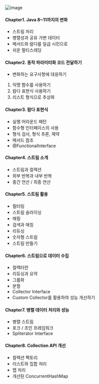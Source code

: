 ![image](https://user-images.githubusercontent.com/24665763/229155341-9e2e2bc4-f8d7-4635-a40f-a7a27d4d5868.png)

#### Chapter1. Java 8~11까지의 변화
- 스트림 처리
- 병렬성과 공유 가변 데이터
- 메서드와 람다를 일급 시민으로
- 쉬운 멀티스레딩

#### Chapter2. 동작 파라미터화 코드 전달하기
- 변화하는 요구사항에 대응하기
1. 익명 함수를 사용하기
2. 람다 표현식 사용하기
3. 리스트 형식으로 추상화

#### Chapter3. 람다 표현식
- 실행 어라운드 패턴
- 함수형 인터페이스의 사용
- 형식 검사, 형식 추론, 제약
- 메서드 참조
- @FunctionalInterface

#### Chapter4. 스트림 소개
- 스트림과 컬렉션
- 외부 반복과 내부 반복
- 중간 연산 / 최종 연산

#### Chapter5. 스트림 활용
- 필터링
- 스트림 슬라이싱
- 매핑
- 검색과 매칭
- 리듀싱
- 숫자형 스트림
- 스트림 만들기

#### Chapter6. 스트림으로 데이터 수집
- 컬렉터란
- 리듀싱과 요약
- 그룹화
- 분할
- Collector Interface
- Custom Collector를 활용하여 성능 개선하기

#### Chapter7. 병렬 데이터 처리와 성능
- 병렬 스트림
- 포크 / 조인 프레임워크
- Spliterator Interface

#### Chapter8. Collection API 개선
- 컬렉션 팩토리
- 리스트와 집합 처리
- 맵 처리
- 개선된 ConcurrentHashMap

